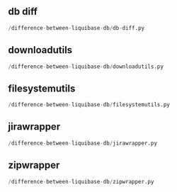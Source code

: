 
## db diff
```python
/difference-between-liquibase-db/db-diff.py
```


## downloadutils
```python
/difference-between-liquibase-db/downloadutils.py
```


## filesystemutils
```python
/difference-between-liquibase-db/filesystemutils.py
```


## jirawrapper
```python
/difference-between-liquibase-db/jirawrapper.py
```


## zipwrapper
```python
/difference-between-liquibase-db/zipwrapper.py
```

